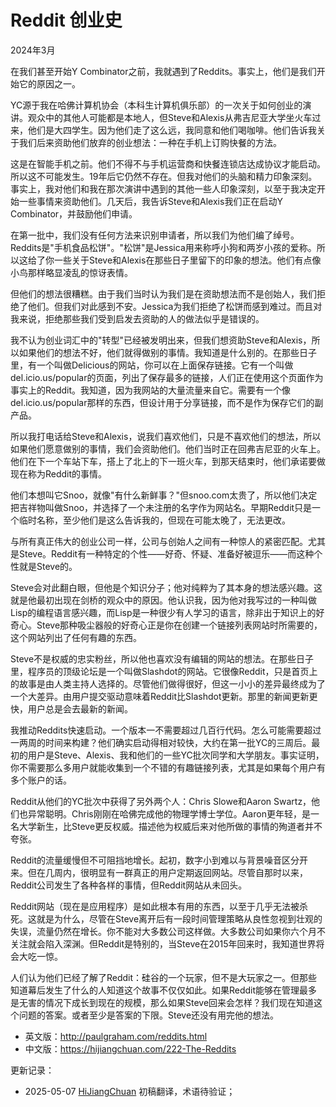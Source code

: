 


# Reddit 创业史

2024年3月

在我们甚至开始Y Combinator之前，我就遇到了Reddits。事实上，他们是我们开始它的原因之一。

YC源于我在哈佛计算机协会（本科生计算机俱乐部）的一次关于如何创业的演讲。观众中的其他人可能都是本地人，但Steve和Alexis从弗吉尼亚大学坐火车过来，他们是大四学生。因为他们走了这么远，我同意和他们喝咖啡。他们告诉我关于我们后来资助他们放弃的创业想法：一种在手机上订购快餐的方法。

这是在智能手机之前。他们不得不与手机运营商和快餐连锁店达成协议才能启动。所以这不可能发生。19年后它仍然不存在。但我对他们的头脑和精力印象深刻。事实上，我对他们和我在那次演讲中遇到的其他一些人印象深刻，以至于我决定开始一些事情来资助他们。几天后，我告诉Steve和Alexis我们正在启动Y Combinator，并鼓励他们申请。

在第一批中，我们没有任何方法来识别申请者，所以我们为他们编了绰号。Reddits是"手机食品松饼"。"松饼"是Jessica用来称呼小狗和两岁小孩的爱称。所以这给了你一些关于Steve和Alexis在那些日子里留下的印象的想法。他们有点像小鸟那样略显凌乱的惊讶表情。

但他们的想法很糟糕。由于我们当时认为我们是在资助想法而不是创始人，我们拒绝了他们。但我们对此感到不安。Jessica为我们拒绝了松饼而感到难过。而且对我来说，拒绝那些我们受到启发去资助的人的做法似乎是错误的。

我不认为创业词汇中的"转型"已经被发明出来，但我们想资助Steve和Alexis，所以如果他们的想法不好，他们就得做别的事情。我知道是什么别的。在那些日子里，有一个叫做Delicious的网站，你可以在上面保存链接。它有一个叫做del.icio.us/popular的页面，列出了保存最多的链接，人们正在使用这个页面作为事实上的Reddit。我知道，因为我网站的大量流量来自它。需要有一个像del.icio.us/popular那样的东西，但设计用于分享链接，而不是作为保存它们的副产品。

所以我打电话给Steve和Alexis，说我们喜欢他们，只是不喜欢他们的想法，所以如果他们愿意做别的事情，我们会资助他们。他们当时正在回弗吉尼亚的火车上。他们在下一个车站下车，搭上了北上的下一班火车，到那天结束时，他们承诺要做现在称为Reddit的事情。

他们本想叫它Snoo，就像"有什么新鲜事？"但snoo.com太贵了，所以他们决定把吉祥物叫做Snoo，并选择了一个未注册的名字作为网站名。早期Reddit只是一个临时名称，至少他们是这么告诉我的，但现在可能太晚了，无法更改。

与所有真正伟大的创业公司一样，公司与创始人之间有一种惊人的紧密匹配。尤其是Steve。Reddit有一种特定的个性——好奇、怀疑、准备好被逗乐——而这种个性就是Steve的。

Steve会对此翻白眼，但他是个知识分子；他对纯粹为了其本身的想法感兴趣。这就是他最初出现在剑桥的观众中的原因。他认识我，因为他对我写过的一种叫做Lisp的编程语言感兴趣，而Lisp是一种很少有人学习的语言，除非出于知识上的好奇心。Steve那种吸尘器般的好奇心正是你在创建一个链接列表网站时所需要的，这个网站列出了任何有趣的东西。

Steve不是权威的忠实粉丝，所以他也喜欢没有编辑的网站的想法。在那些日子里，程序员的顶级论坛是一个叫做Slashdot的网站。它很像Reddit，只是首页上的故事是由人类主持人选择的。尽管他们做得很好，但这一小小的差异最终成为了一个大差异。由用户提交驱动意味着Reddit比Slashdot更新。那里的新闻更新更快，用户总是会去最新的新闻。

我推动Reddits快速启动。一个版本一不需要超过几百行代码。怎么可能需要超过一两周的时间来构建？他们确实启动得相对较快，大约在第一批YC的三周后。最初的用户是Steve、Alexis、我和他们的一些YC批次同学和大学朋友。事实证明，你不需要那么多用户就能收集到一个不错的有趣链接列表，尤其是如果每个用户有多个账户的话。

Reddit从他们的YC批次中获得了另外两个人：Chris Slowe和Aaron Swartz，他们也异常聪明。Chris刚刚在哈佛完成他的物理学博士学位。Aaron更年轻，是一名大学新生，比Steve更反权威。描述他为权威后来对他所做的事情的殉道者并不夸张。

Reddit的流量缓慢但不可阻挡地增长。起初，数字小到难以与背景噪音区分开来。但在几周内，很明显有一群真正的用户定期返回网站。尽管自那时以来，Reddit公司发生了各种各样的事情，但Reddit网站从未回头。

Reddit网站（现在是应用程序）是如此根本有用的东西，以至于几乎无法被杀死。这就是为什么，尽管在Steve离开后有一段时间管理策略从良性忽视到壮观的失误，流量仍然在增长。你不能对大多数公司这样做。大多数公司如果你六个月不关注就会陷入深渊。但Reddit是特别的，当Steve在2015年回来时，我知道世界将会大吃一惊。

人们认为他们已经了解了Reddit：硅谷的一个玩家，但不是大玩家之一。但那些知道幕后发生了什么的人知道这个故事不仅仅如此。如果Reddit能够在管理最多是无害的情况下成长到现在的规模，那么如果Steve回来会怎样？我们现在知道这个问题的答案。或者至少是答案的下限。Steve还没有用完他的想法。

- 英文版：http://paulgraham.com/reddits.html
- 中文版：https://hijiangchuan.com/222-The-Reddits



更新记录：
- 2025-05-07 [HiJiangChuan](https://hijiangchuan.com) 初稿翻译，术语待验证； 
